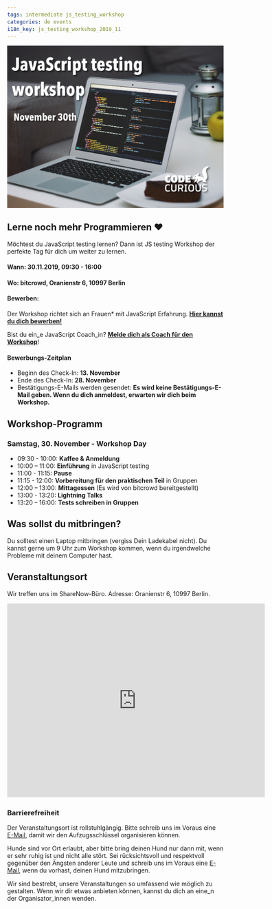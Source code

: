 ```yaml
---
tags: intermediate js_testing_workshop
categories: de events
i18n_key: js_testing_workshop_2019_11
---
```


![](/assets/images/JStesting-Nov19.jpg)

## Lerne noch mehr Programmieren ♥️

Möchtest du JavaScript testing lernen? Dann ist JS testing Workshop der perfekte Tag für dich um weiter zu lernen.

#### Wann: **30.11.2019, 09:30 - 16:00**
#### Wo: **bitcrowd, Oranienstr 6, 10997 Berlin**

#### Bewerben:
Der Workshop richtet sich an Frauen* mit JavaScript Erfahrung. [**Hier kannst du dich bewerben!**](https://forms.gle/dwyLkQXRsnVHGxnx6)

Bist du ein_e JavaScript Coach_in? [**Melde dich als Coach für den Workshop**](https://forms.gle/grVdR7y7hhZ9GCmu8)!

#### Bewerbungs-Zeitplan
- Beginn des Check-In: **13. November**
- Ende des Check-In: **28. November**
- Bestätigungs-E-Mails werden gesendet: **Es wird keine Bestätigungs-E-Mail geben. Wenn du dich anmeldest, erwarten wir dich beim Workshop.**


## Workshop-Programm
### Samstag, 30. November - Workshop Day
- 09:30 - 10:00: **Kaffee & Anmeldung**
- 10:00 – 11:00: **Einführung** in JavaScript testing
- 11:00 - 11:15: **Pause**
- 11:15 - 12:00: **Vorbereitung für den praktischen Teil** in Gruppen
- 12:00 – 13:00: **Mittagessen** (Es wird von bitcrowd bereitgestellt)
- 13:00 - 13:20: **Lightning Talks**
- 13:20 – 16:00: **Tests schreiben in Gruppen**

## Was sollst du mitbringen?
Du solltest einen Laptop mitbringen (vergiss Dein Ladekabel nicht). Du kannst gerne um 9 Uhr zum Workshop kommen, wenn du irgendwelche Probleme mit deinem Computer hast.

## Veranstaltungsort

Wir treffen uns im ShareNow-Büro. Adresse: Oranienstr 6, 10997 Berlin.

<iframe src="https://www.google.com/maps/embed?pb=!1m18!1m12!1m3!1d2428.8534753300955!2d13.422867315900039!3d52.4998918798104!2m3!1f0!2f0!3f0!3m2!1i1024!2i768!4f13.1!3m3!1m2!1s0x47a84fac97094a8f%3A0x84c7ec5f6fb1f73!2sbitcrowd%20GmbH!5e0!3m2!1sen!2sde!4v1573605432282!5m2!1sen!2sde" width="600" height="450" frameborder="0" style="border:0;" allowfullscreen=""></iframe>

### Barrierefreiheit

Der Veranstaltungsort ist rollstuhlgängig. Bitte schreib uns im Voraus eine [E-Mail](mailto:contact@codecurious.org), damit wir den Aufzugsschlüssel organisieren können.

Hunde sind vor Ort erlaubt, aber bitte bring deinen Hund nur dann mit, wenn er sehr ruhig ist und nicht alle stört. Sei rücksichtsvoll und respektvoll gegenüber den Ängsten anderer Leute und schreib uns im Voraus eine [E-Mail](mailto:contact@codecurious.org), wenn du vorhast, deinen Hund mitzubringen.

Wir sind bestrebt, unsere Veranstaltungen so umfassend wie möglich zu gestalten. Wenn wir dir etwas anbieten können, kannst du dich an eine_n der Organisator_innen wenden.
